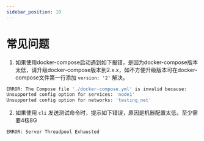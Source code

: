 ```yaml
---
sidebar_position: 10
---
```


# 常见问题

1. 如果使用docker-compose启动遇到如下报错，是因为docker-compose版本太低，请升级docker-compose版本到2.x.x，如不方便升级版本可在docker-compose文件第一行添加 `version: '2'` 解决。
```bash
ERROR: The Compose file './docker-compose.yml' is invalid because:
Unsupported config option for services: 'node1'
Unsupported config option for networks: 'testing_net'
```

2. 如果使用 `cli` 发送测试命令时，提示如下错误，原因是机器配置太低，至少需要4核8G
```bash
ERROR: Server Threadpool Exhausted
```